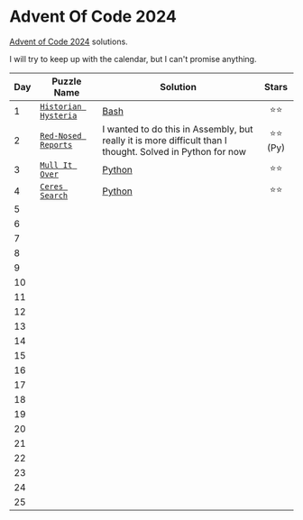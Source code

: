 # Advent Of Code 2024

[Advent of Code 2024](https://adventofcode.com/2024/about) solutions.

I will try to keep up with the calendar, but I can't promise anything.

| Day | Puzzle Name                                                 | Solution                                                                                                  |   Stars   |
| --- | ----------------------------------------------------------- | --------------------------------------------------------------------------------------------------------- | :-------: |
| 1   | [`Historian Hysteria`](https://adventofcode.com/2024/day/1) | [Bash](Day01/solution.sh)                                                                                 |   ⭐⭐    |
| 2   | [`Red-Nosed Reports`](https://adventofcode.com/2024/day/2)  | I wanted to do this in Assembly, but really it is more difficult than I thought. Solved in Python for now | ⭐⭐ (Py) |
| 3   | [`Mull It Over`](https://adventofcode.com/2024/day/3)       | [Python](Day03/solution.py)                                                                               |   ⭐⭐    |
| 4   | [`Ceres Search`](https://adventofcode.com/2024/day/4)       | [Python](Day04/)                                                                                           |   ⭐⭐    |
| 5   |                                                             |                                                                                                           |           |
| 6   |                                                             |                                                                                                           |           |
| 7   |                                                             |                                                                                                           |           |
| 8   |                                                             |                                                                                                           |           |
| 9   |                                                             |                                                                                                           |           |
| 10  |                                                             |                                                                                                           |           |
| 11  |                                                             |                                                                                                           |           |
| 12  |                                                             |                                                                                                           |           |
| 13  |                                                             |                                                                                                           |           |
| 14  |                                                             |                                                                                                           |           |
| 15  |                                                             |                                                                                                           |           |
| 16  |                                                             |                                                                                                           |           |
| 17  |                                                             |                                                                                                           |           |
| 18  |                                                             |                                                                                                           |           |
| 19  |                                                             |                                                                                                           |           |
| 20  |                                                             |                                                                                                           |           |
| 21  |                                                             |                                                                                                           |           |
| 22  |                                                             |                                                                                                           |           |
| 23  |                                                             |                                                                                                           |           |
| 24  |                                                             |                                                                                                           |           |
| 25  |                                                             |                                                                                                           |           |
